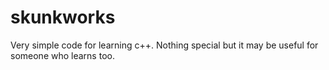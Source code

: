 # skunkworks
Very simple code for learning c++. Nothing special but it may be useful for someone who learns too.
